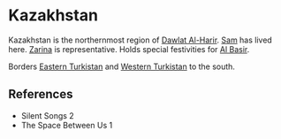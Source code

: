 # Kazakhstan
Kazakhstan is the northernmost region of [Dawlat Al-Harir](Location/Dawlat%20Al-Harir.md). [Sam](Person/Sam.md) has lived here. [Zarina](Person/Zarina.md) is representative. Holds special festivities for [Al Basir](Culture/Deity/Al%20Basir.md).

Borders [Eastern Turkistan](Location/Region/Eastern%20Turkistan.md) and [Western Turkistan](Location/Region/Western%20Turkistan.md) to the south.

## References
- Silent Songs 2
- The Space Between Us 1
